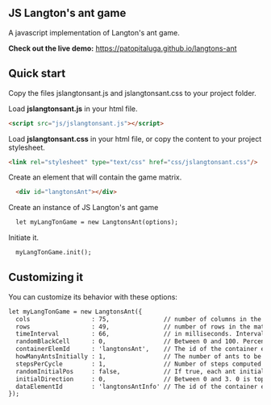 ## JS Langton's ant game

A javascript implementation of Langton's ant game.

**Check out the live demo:** https://patopitaluga.github.io/langtons-ant

## Quick start

Copy the files jslangtonsant.js and jslangtonsant.css to your project folder.

Load **jslangtonsant.js** in your html file.

```html
<script src="js/jslangtonsant.js"></script>
```

Load **jslangtonsant.css** in your html file, or copy the content to your project stylesheet.

```html
<link rel="stylesheet" type="text/css" href="css/jslangtonsant.css"/>
```

Create an element that will contain the game matrix.

```html
  <div id="langtonsAnt"></div>
```

Create an instance of JS Langton's ant game

```html
  let myLangTonGame = new LangtonsAnt(options);
```

Initiate it.

```html
  myLangTonGame.init();
```

## Customizing it

You can customize its behavior with these options:

```html
let myLangTonGame = new LangtonsAnt({
  cols                 : 75,               // number of columns in the matrix.
  rows                 : 49,               // number of rows in the matrix.
  timeInterval         : 66,               // in milliseconds. Interval of time between each cycle.
  randomBlackCell      : 0,                // Between 0 and 100. Percentual chance of any cell to be black.
  containerElemId      : 'langtonsAnt',    // The id of the container element for the table
  howManyAntsInitially : 1,                // The number of ants to be generated
  stepsPerCycle        : 1,                // Number of steps computed for every cycle in which the render is updated.
  randomInitialPos     : false,            // If true, each ant initial position is set randomly. If false, each one starts from the middle of the matrix.
  initialDirection     : 0,                // Between 0 and 3. 0 is top, 1 is right, 2 is down, 3 is left. -1 to let it be randomly determined
  dataElementId        : 'langtonsAntInfo' // The id of the container element for the text output
});
```
